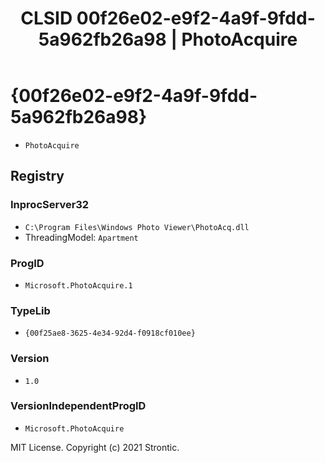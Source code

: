﻿---
title: "CLSID 00f26e02-e9f2-4a9f-9fdd-5a962fb26a98 | PhotoAcquire"
excerpt: What is COM-Object CLSID 00f26e02-e9f2-4a9f-9fdd-5a962fb26a98?
---

# {00f26e02-e9f2-4a9f-9fdd-5a962fb26a98}

* `PhotoAcquire`

## Registry


### InprocServer32

* `C:\Program Files\Windows Photo Viewer\PhotoAcq.dll`
* ThreadingModel: `Apartment`

### ProgID

* `Microsoft.PhotoAcquire.1`

### TypeLib

* `{00f25ae8-3625-4e34-92d4-f0918cf010ee}`

### Version

* `1.0`

### VersionIndependentProgID

* `Microsoft.PhotoAcquire`

MIT License. Copyright (c) 2021 Strontic.


